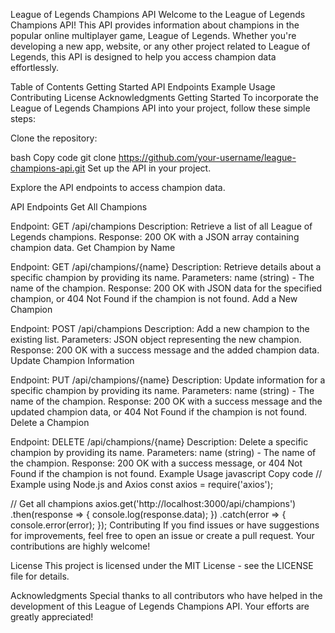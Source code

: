 League of Legends Champions API
Welcome to the League of Legends Champions API! This API provides information about champions in the popular online multiplayer game, League of Legends. Whether you're developing a new app, website, or any other project related to League of Legends, this API is designed to help you access champion data effortlessly.

Table of Contents
Getting Started
API Endpoints
Example Usage
Contributing
License
Acknowledgments
Getting Started
To incorporate the League of Legends Champions API into your project, follow these simple steps:

Clone the repository:

bash
Copy code
git clone https://github.com/your-username/league-champions-api.git
Set up the API in your project.

Explore the API endpoints to access champion data.

API Endpoints
Get All Champions

Endpoint: GET /api/champions
Description: Retrieve a list of all League of Legends champions.
Response: 200 OK with a JSON array containing champion data.
Get Champion by Name

Endpoint: GET /api/champions/{name}
Description: Retrieve details about a specific champion by providing its name.
Parameters: name (string) - The name of the champion.
Response: 200 OK with JSON data for the specified champion, or 404 Not Found if the champion is not found.
Add a New Champion

Endpoint: POST /api/champions
Description: Add a new champion to the existing list.
Parameters: JSON object representing the new champion.
Response: 200 OK with a success message and the added champion data.
Update Champion Information

Endpoint: PUT /api/champions/{name}
Description: Update information for a specific champion by providing its name.
Parameters: name (string) - The name of the champion.
Response: 200 OK with a success message and the updated champion data, or 404 Not Found if the champion is not found.
Delete a Champion

Endpoint: DELETE /api/champions/{name}
Description: Delete a specific champion by providing its name.
Parameters: name (string) - The name of the champion.
Response: 200 OK with a success message, or 404 Not Found if the champion is not found.
Example Usage
javascript
Copy code
// Example using Node.js and Axios
const axios = require('axios');

// Get all champions
axios.get('http://localhost:3000/api/champions')
  .then(response => {
    console.log(response.data);
  })
  .catch(error => {
    console.error(error);
  });
Contributing
If you find issues or have suggestions for improvements, feel free to open an issue or create a pull request. Your contributions are highly welcome!

License
This project is licensed under the MIT License - see the LICENSE file for details.

Acknowledgments
Special thanks to all contributors who have helped in the development of this League of Legends Champions API. Your efforts are greatly appreciated!
